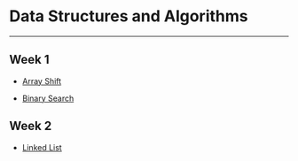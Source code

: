 # Data Structures and Algorithms
****

## Week 1 

- [Array Shift](./401code-challenges/docs/Array_Shift.md)

- [Binary Search](./401code-challenges/docs/Binary_Search.md)

## Week 2

- [Linked List](./401code-challenges/docs/Linked_List.md)
